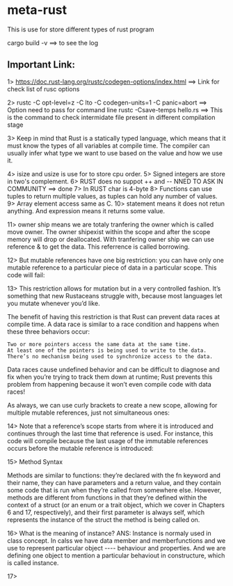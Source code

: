 # meta-rust
This is use for store different types of rust program

cargo build -v ==> to see the log

Important Link:
----------------
1> https://doc.rust-lang.org/rustc/codegen-options/index.html  ==> Link for check list of rusc options

2> rustc -C opt-level=z -C lto -C codegen-units=1 -C panic=abort ==> Option need to pass for command line
rustc -Csave-temps hello.rs   ==> This is the command to check intermidate file present in different compilation stage

3> Keep in mind that Rust is a statically typed language, which means that it must know the types of all variables at compile time. The compiler can usually infer what type we want to use based on the value and how we use it. 

4> isize and usize is use for to store cpu order.
5> Signed integers are store in two's complement.
6> RUST does no suppot ++ and -- NNED TO ASK IN COMMUNITY  ==> done
7> In RUST char is 4-byte
8> Functions can use tuples to return multiple values, as tuples can hold any number of values.
9> Array element access same as C.
10> statement means it does not retun anything. And expression means it returns some value.

11> owner ship means we are totaly tranfering the owner which is called move owner. The owner shipexist within the scope and after the scope 
    memory will drop or deallocated. With tranfering owner ship we can use reference & to get the data. This referrence is called borrowing.

12> But mutable references have one big restriction: you can have only one mutable reference to a particular piece of data in a particular scope. This code will fail:

13> This restriction allows for mutation but in a very controlled fashion. It’s something that new Rustaceans struggle with, because most languages let you mutate whenever you’d like.

The benefit of having this restriction is that Rust can prevent data races at compile time. A data race is similar to a race condition and happens when these three behaviors occur:

    Two or more pointers access the same data at the same time.
    At least one of the pointers is being used to write to the data.
    There’s no mechanism being used to synchronize access to the data.

Data races cause undefined behavior and can be difficult to diagnose and fix when you’re trying to track them down at runtime; Rust prevents this problem from happening because it won’t even compile code with data races!

As always, we can use curly brackets to create a new scope, allowing for multiple mutable references, just not simultaneous ones:

14> Note that a reference’s scope starts from where it is introduced and continues through the last time that reference is used. For instance, this code will compile because the last usage of the immutable references occurs before the mutable reference is introduced:

15>
Method Syntax

Methods are similar to functions: they’re declared with the fn keyword and their name, they can have parameters and a return value, and they contain some code that is run when they’re called from somewhere else. However, methods are different from functions in that they’re defined within the context of a struct (or an enum or a trait object, which we cover in Chapters 6 and 17, respectively), and their first parameter is always self, which represents the instance of the struct the method is being called on.

16> What is the meaning of instance?
ANS: Instance is normaly used in class concept. In calss we have data member and memberfunctions and we use to represent particular object      ----	behaviour and properties. And we are defining one object to mention a particular behaviout in constructure, which is called instance.

17> 
